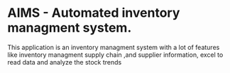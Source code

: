 # AIMS - Automated inventory managment system. 

This application is an inventory managment system with a lot of features like inventory managment 
supply chain ,and supplier information, excel to read data and analyze the stock trends

